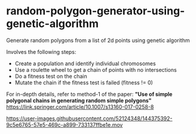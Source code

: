 # random-polygon-generator-using-genetic-algorithm


Generate random polygons from a list of 2d points using genetic algorithm

Involves the following steps:

- Create a population and identify individual chromosomes 
- Use a roulette wheel to get a chain of points with no intersections
- Do a fitness test on the chain
- Mutate the chain if the fitness test is failed (fitness != 0)


For in-depth details, refer to method-1 of the paper: **"Use of simple polygonal chains in generating random simple polygons"**
https://link.springer.com/article/10.1007/s13160-017-0258-8


https://user-images.githubusercontent.com/52124348/144375392-9c5e6765-57e5-469c-a899-733137ffbe1e.mov

